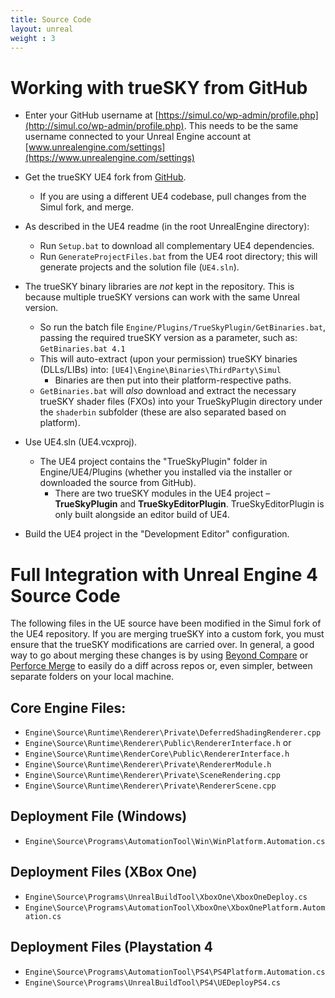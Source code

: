 ```yaml
---
title: Source Code
layout: unreal
weight : 3
---
```


# Working with trueSKY from GitHub
* Enter your GitHub username at [https://simul.co/wp-admin/profile.php](http://simul.co/wp-admin/profile.php). This needs to be the same username connected to your Unreal Engine account at [www.unrealengine.com/settings](https://www.unrealengine.com/settings)

* Get the trueSKY UE4 fork from [GitHub](https://github.com/simul/UnrealEngine).
	* If you are using a different UE4 codebase, pull changes from the Simul fork, and merge.

* As described in the UE4 readme (in the root UnrealEngine directory):
	* Run `Setup.bat` to download all complementary UE4 dependencies.
	* Run `GenerateProjectFiles.bat` from the UE4 root directory; this will generate projects and the solution file (`UE4.sln`).

* The trueSKY binary libraries are *not* kept in the repository. This is because multiple trueSKY versions can work with the same Unreal version.
	* So run the batch file `Engine/Plugins/TrueSkyPlugin/GetBinaries.bat`, passing the required trueSKY version as a parameter, such as: `GetBinaries.bat 4.1`
	* This will auto-extract (upon your permission) trueSKY binaries (DLLs/LIBs) into: `[UE4]\Engine\Binaries\ThirdParty\Simul`
		* Binaries are then put into their platform-respective paths.
	* `GetBinaries.bat` will *also* download and extract the necessary trueSKY shader files (FXOs) into your TrueSkyPlugin directory under the `shaderbin` subfolder (these are also separated based on platform).

* Use UE4.sln (UE4.vcxproj).
	* The UE4 project contains the "TrueSkyPlugin" folder in Engine/UE4/Plugins (whether you installed via the installer or downloaded the source from GitHub).
		* There are two trueSKY modules in the UE4 project – **TrueSkyPlugin** and **TrueSkyEditorPlugin**. TrueSkyEditorPlugin is only built alongside an editor build of UE4.

* Build the UE4 project in the "Development Editor" configuration.

# Full Integration with Unreal Engine 4 Source Code
The following files in the UE source have been modified in the Simul fork of the UE4 repository. If you are merging trueSKY into a custom fork, you must ensure that the trueSKY modifications are carried over. In general, a good way to go about merging these changes is by using [Beyond Compare](https://www.scootersoftware.com) or [Perforce Merge](https://www.perforce.com/product/components/perforce-visual-merge-and-diff-tools) to easily do a diff across repos or, even simpler, between separate folders on your local machine.

## Core Engine Files:
* `Engine\Source\Runtime\Renderer\Private\DeferredShadingRenderer.cpp`
* `Engine\Source\Runtime\Renderer\Public\RendererInterface.h`
or
* `Engine\Source\Runtime\RenderCore\Public\RendererInterface.h`
* `Engine\Source\Runtime\Renderer\Private\RendererModule.h`
* `Engine\Source\Runtime\Renderer\Private\SceneRendering.cpp`
* `Engine\Source\Runtime\Renderer\Private\RendererScene.cpp`

## Deployment File (Windows)
* `Engine\Source\Programs\AutomationTool\Win\WinPlatform.Automation.cs`

## Deployment Files (XBox One)
* `Engine\Source\Programs\UnrealBuildTool\XboxOne\XboxOneDeploy.cs`
* `Engine\Source\Programs\AutomationTool\XboxOne\XboxOnePlatform.Automation.cs`

## Deployment Files (Playstation 4
* `Engine\Source\Programs\AutomationTool\PS4\PS4Platform.Automation.cs`
* `Engine\Source\Programs\UnrealBuildTool\PS4\UEDeployPS4.cs`
